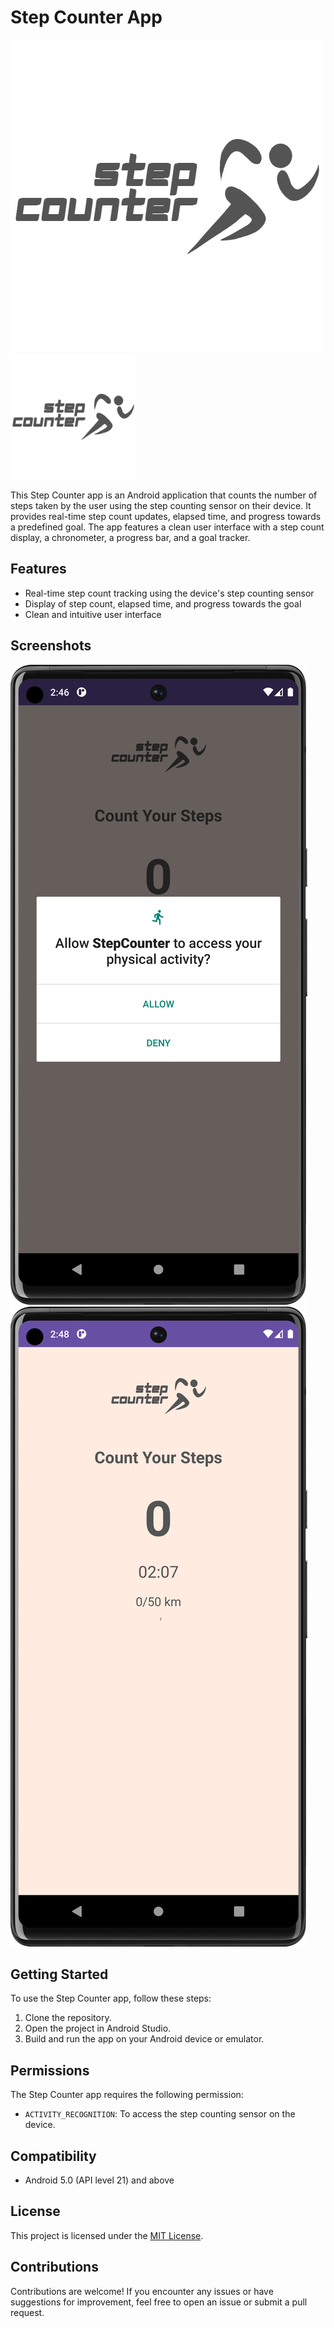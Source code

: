 # Step Counter App

![Step Counter App](app_logo.png)
<img src="app_logo.png" alt="Step Counter App" width="200">

This Step Counter app is an Android application that counts the number of steps taken by the user using the step counting sensor on their device. It provides real-time step count updates, elapsed time, and progress towards a predefined goal. The app features a clean user interface with a step count display, a chronometer, a progress bar, and a goal tracker.

## Features

- Real-time step count tracking using the device's step counting sensor
- Display of step count, elapsed time, and progress towards the goal
- Clean and intuitive user interface

## Screenshots

![Screenshot 1](screenshot_1.png)
![Screenshot 2](screenshot_2.png)

## Getting Started

To use the Step Counter app, follow these steps:

1. Clone the repository.
2. Open the project in Android Studio.
3. Build and run the app on your Android device or emulator.

## Permissions

The Step Counter app requires the following permission:

- `ACTIVITY_RECOGNITION`: To access the step counting sensor on the device.

## Compatibility

- Android 5.0 (API level 21) and above

## License

This project is licensed under the [MIT License](LICENSE).

## Contributions

Contributions are welcome! If you encounter any issues or have suggestions for improvement, feel free to open an issue or submit a pull request.


